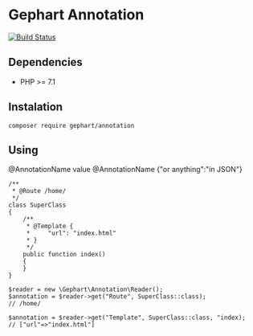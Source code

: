 Gephart Annotation
===

[![Build Status](https://travis-ci.org/gephart/annotation.svg?branch=master)](https://travis-ci.org/gephart/annotation)

Dependencies
---
 - PHP >= 7.1

Instalation
---

```
composer require gephart/annotation
```

Using
---

@AnnotationName value
@AnnotationName {"or anything":"in JSON"}

```
/**
 * @Route /home/
 */
class SuperClass
{
    /**
     * @Template {
     *     "url": "index.html"
     * }
     */
    public function index()
    {
    }
}

$reader = new \Gephart\Annotation\Reader();
$annotation = $reader->get("Route", SuperClass::class);
// /home/

$annotation = $reader->get("Template", SuperClass::class, "index);
// ["url"=>"index.html"]
```